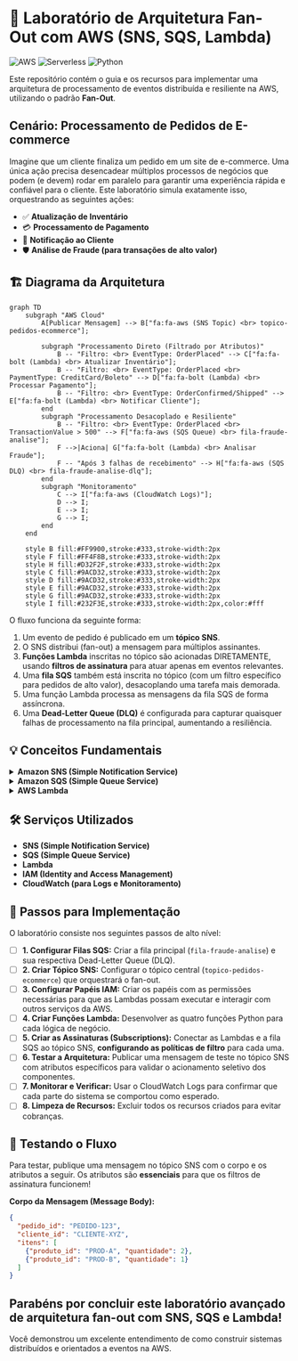# 🚀 Laboratório de Arquitetura Fan-Out com AWS (SNS, SQS, Lambda)

![AWS](https://img.shields.io/badge/AWS-232F3E?style=for-the-badge&logo=amazon-aws&logoColor=white) ![Serverless](https://img.shields.io/badge/Serverless-FD5750?style=for-the-badge&logo=serverless&logoColor=white) ![Python](https://img.shields.io/badge/Python-3776AB?style=for-the-badge&logo=python&logoColor=white)

Este repositório contém o guia e os recursos para implementar uma arquitetura de processamento de eventos distribuída e resiliente na AWS, utilizando o padrão **Fan-Out**.

##  Cenário: Processamento de Pedidos de E-commerce

Imagine que um cliente finaliza um pedido em um site de e-commerce. Uma única ação precisa desencadear múltiplos processos de negócios que podem (e devem) rodar em paralelo para garantir uma experiência rápida e confiável para o cliente. 
Este laboratório simula exatamente isso, orquestrando as seguintes ações:
* ✅ **Atualização de Inventário** 
* 💳 **Processamento de Pagamento** 
* 📧 **Notificação ao Cliente** 
* 🛡️ **Análise de Fraude (para transações de alto valor)** 

## 🏗️ Diagrama da Arquitetura


```mermaid
graph TD
    subgraph "AWS Cloud"
        A[Publicar Mensagem] --> B["fa:fa-aws (SNS Topic) <br> topico-pedidos-ecommerce"];

        subgraph "Processamento Direto (Filtrado por Atributos)"
            B -- "Filtro: <br> EventType: OrderPlaced" --> C["fa:fa-bolt (Lambda) <br> Atualizar Inventário"];
            B -- "Filtro: <br> EventType: OrderPlaced <br> PaymentType: CreditCard/Boleto" --> D["fa:fa-bolt (Lambda) <br> Processar Pagamento"];
            B -- "Filtro: <br> EventType: OrderConfirmed/Shipped" --> E["fa:fa-bolt (Lambda) <br> Notificar Cliente"];
        end
        subgraph "Processamento Desacoplado e Resiliente"
            B -- "Filtro: <br> EventType: OrderPlaced <br> TransactionValue > 500" --> F["fa:fa-aws (SQS Queue) <br> fila-fraude-analise"];
            F -->|Aciona| G["fa:fa-bolt (Lambda) <br> Analisar Fraude"];
            F -- "Após 3 falhas de recebimento" --> H["fa:fa-aws (SQS DLQ) <br> fila-fraude-analise-dlq"];
        end
        subgraph "Monitoramento"
            C --> I["fa:fa-aws (CloudWatch Logs)"];
            D --> I;
            E --> I;
            G --> I;
        end
    end

    style B fill:#FF9900,stroke:#333,stroke-width:2px
    style F fill:#FF4F8B,stroke:#333,stroke-width:2px
    style H fill:#D32F2F,stroke:#333,stroke-width:2px
    style C fill:#9ACD32,stroke:#333,stroke-width:2px
    style D fill:#9ACD32,stroke:#333,stroke-width:2px
    style E fill:#9ACD32,stroke:#333,stroke-width:2px
    style G fill:#9ACD32,stroke:#333,stroke-width:2px
    style I fill:#232F3E,stroke:#333,stroke-width:2px,color:#fff
```

O fluxo funciona da seguinte forma:
1.  Um evento de pedido é publicado em um **tópico SNS**.
2.  O SNS distribui (fan-out) a mensagem para múltiplos assinantes.
3.  **Funções Lambda** inscritas no tópico são acionadas DIRETAMENTE, usando **filtros de assinatura** para atuar apenas em eventos relevantes. 
4.  Uma **fila SQS** também está inscrita no tópico (com um filtro específico para pedidos de alto valor), desacoplando uma tarefa mais demorada. 
5.  Uma função Lambda processa as mensagens da fila SQS de forma assíncrona. 
6.  Uma **Dead-Letter Queue (DLQ)** é configurada para capturar quaisquer falhas de processamento na fila principal, aumentando a resiliência. 
## 💡 Conceitos Fundamentais

<details>
  <summary><strong>Amazon SNS (Simple Notification Service)</strong></summary>
  <p>Atua como um hub de mensagens pub/sub. Usamos um tópico SNS como ponto de entrada único para distribuir uma mensagem para múltiplos endpoints (Lambdas, SQS) de forma paralela.  A funcionalidade de <b>Filtro de Assinatura</b> é crucial aqui, permitindo que cada assinante defina uma política para receber apenas as mensagens que lhe interessam. </p>
</details>

<details>
  <summary><strong>Amazon SQS (Simple Queue Service)</strong></summary>
  <p>Funciona como um buffer resiliente que desacopla os componentes.  Ao colocar mensagens em uma fila, garantimos que elas não se percam caso o serviço consumidor (nossa Lambda de análise de fraude) esteja temporariamente indisponível. A <b>Dead-Letter Queue (DLQ)</b> é nossa rede de segurança para isolar e analisar mensagens que falharam no processamento repetidamente. </p>
</details>

<details>
  <summary><strong>AWS Lambda</strong></summary>
  <p>Fornece o poder de computação serverless.  As funções são acionadas por eventos do SNS (diretamente) ou do SQS (indiretamente), executando uma lógica de negócio específica sem a necessidade de gerenciar servidores.</p>
</details>

## 🛠️ Serviços Utilizados

* **SNS (Simple Notification Service)**
* **SQS (Simple Queue Service)**
* **Lambda**
* **IAM (Identity and Access Management)** 
* **CloudWatch (para Logs e Monitoramento)** 

## 🚀 Passos para Implementação

O laboratório consiste nos seguintes passos de alto nível:

- [ ] **1. Configurar Filas SQS:** Criar a fila principal (`fila-fraude-analise`) e sua respectiva Dead-Letter Queue (DLQ). 
- [ ] **2. Criar Tópico SNS:** Configurar o tópico central (`topico-pedidos-ecommerce`) que orquestrará o fan-out. 
- [ ] **3. Configurar Papéis IAM:** Criar os papéis com as permissões necessárias para que as Lambdas possam executar e interagir com outros serviços da AWS. 
- [ ] **4. Criar Funções Lambda:** Desenvolver as quatro funções Python para cada lógica de negócio. 
- [ ] **5. Criar as Assinaturas (Subscriptions):** Conectar as Lambdas e a fila SQS ao tópico SNS, **configurando as políticas de filtro** para cada uma. 
- [ ] **6. Testar a Arquitetura:** Publicar uma mensagem de teste no tópico SNS com atributos específicos para validar o acionamento seletivo dos componentes. 
- [ ] **7. Monitorar e Verificar:** Usar o CloudWatch Logs para confirmar que cada parte do sistema se comportou como esperado. 
- [ ] **8. Limpeza de Recursos:** Excluir todos os recursos criados para evitar cobranças. 

## 🧪 Testando o Fluxo

Para testar, publique uma mensagem no tópico SNS com o corpo e os atributos a seguir. Os atributos são **essenciais** para que os filtros de assinatura funcionem!

**Corpo da Mensagem (Message Body):**
```json
{
  "pedido_id": "PEDIDO-123",
  "cliente_id": "CLIENTE-XYZ",
  "itens": [
    {"produto_id": "PROD-A", "quantidade": 2},
    {"produto_id": "PROD-B", "quantidade": 1}
  ]
}
```
## Parabéns por concluir este laboratório avançado de arquitetura fan-out com SNS, SQS e Lambda!
Você demonstrou um excelente entendimento de como construir sistemas
distribuídos e orientados a eventos na AWS.
